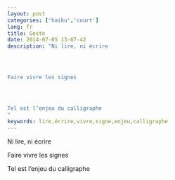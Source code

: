 ```yaml
---
layout: post
categories: ['haiku','court']
lang: fr
title: Geste
date: 2014-07-05 13-07-42
description: "Ni lire, ni écrire




Faire vivre les signes




Tel est l’enjeu du calligraphe
"
keywords: lire,écrire,vivre,signe,enjeu,calligraphe
---
```

Ni lire, ni écrire

Faire vivre les signes

Tel est l’enjeu du calligraphe

